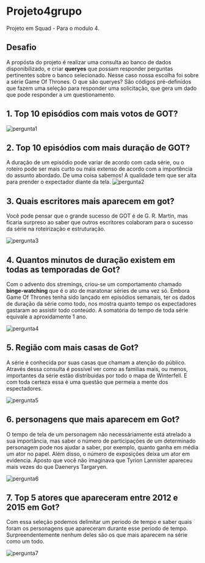 # Projeto4grupo

Projeto em Squad - Para o modulo 4. 

<h2><strong> Desafio</strong></h2>
A propósta do projeto é realizar uma consulta ao banco de dados disponibilizado, e criar <strong> queryes</strong> que possam responder perguntas pertinentes sobre o banco selecionado. Nesse caso nossa escolha foi sobre a série Game Of Thrones. 
O que são queryes? São códigos pré-definidos que fazem uma seleção para responder uma solicitação, que gera um dado que pode responder a um questionamento. 



<h2><strong> 1. Top 10 episódios com mais votos de GOT? </strong></h2>

![pergunta1](https://user-images.githubusercontent.com/112557569/212431325-3ce9f2d1-44ee-42b9-b45c-4c5de2376bab.png)


<h2><strong>2. Top 10 episódios com mais duração de GOT? </strong></h2>

A duração de um episódio pode variar de acordo com cada série, ou o roteiro pode ser mais curto ou mais extenso de acordo com a importência do assunto abordado. De uma coisa sabemos! A qualidade tem que ser alta para prender o expectador diante da tela. 
![pergunta2](https://user-images.githubusercontent.com/112557569/212345027-cc09c054-bb89-4b23-b0c3-01537034a82e.png)


<h2><strong>3. Quais escritores mais aparecem em got? </strong></h2>
Você pode pensar que o grande sucesso de GOT é de G. R. Martin, mas ficaria surpreso ao saber que outros escritores colaboram para o sucesso da série na roteirização e estruturação. 

![pergunta3](https://user-images.githubusercontent.com/112557569/212431517-5eca2df1-7992-4355-8f0c-c7ea63b21e5a.png)

<h2><strong>4. Quantos minutos de duração existem em todas as temporadas de Got? </strong></h2>
Com o advento dos stremings, criou-se um comportamento chamado <strong> binge-watching </strong> que é o ato de maratonar séries de uma vez só. Embora Game Of Thrones tenha sido lançado em episódios semanais, ter os dados de duração da série como todo, nos mostra quanto tempo os expectadores gastaram ao assistir todo conteúdo. A somatória do tempo de toda série equivale a aproxidamente 1 ano. 

![pergunta4](https://user-images.githubusercontent.com/112557569/212431766-9da98517-fb99-4e1e-9d86-45a0bfda6e22.png)


<h2><strong>5. Região com mais casas de Got? </strong></h2>

A série é conhecida por suas casas que chamam a atenção do público. Através dessa consulta é possível ver como as familias mais, ou menos, importantes da série estão distribuidas por todo o mapa de Winterfell. E com toda certeza essa é uma questão que permeia a mente dos espectadores. 

![pergunta5](https://user-images.githubusercontent.com/112557569/212431906-1018711b-0ab1-4692-9d39-cdf2030736d1.png)

<h2><strong>6. personagens que mais aparecem em Got? </strong></h2>
O tempo de tela de um personagem não necessáriamente está atrelado a sua importância, mas saber o número de participações de um determinado personagem pode nos ajudar a saber, por exemplo, quanto ganha em média um ator no papel. Além disso, o número de exposições deixa um ator em evidencia. Aposto que você não imaginava que Tyrion Lannister apareceu mais vezes do que Daenerys Targaryen. 

![pergunta6](https://user-images.githubusercontent.com/112557569/212432173-570093ff-56a6-42e7-9f15-c8c8c1730fb2.png)

<h2><strong>7. Top 5 atores que apareceram entre 2012 e 2015 em Got? </strong></h2>

Com essa seleção podemos delimitar um periodo de tempo e saber quais foram os personagens que apareceram durante esse periodo de tempo. Surpreendentemente nenhum deles  são os que mais aparecem na série como um todo. 

![pergunta7](https://user-images.githubusercontent.com/112557569/212432296-5ac2e613-8026-4dff-a671-8b5453b057ab.png)
